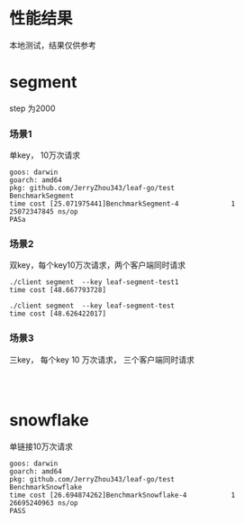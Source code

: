 # 性能结果

本地测试，结果仅供参考

# segment
step 为2000
### 场景1
单key， 10万次请求
```
goos: darwin
goarch: amd64
pkg: github.com/JerryZhou343/leaf-go/test
BenchmarkSegment
time cost [25.071975441]BenchmarkSegment-4   	       1	25072347845 ns/op
PASa
```
### 场景2
双key，每个key10万次请求，两个客户端同时请求
```
./client segment  --key leaf-segment-test1
time cost [48.667793728]

./client segment  --key leaf-segment-test
time cost [48.626422017]

```

### 场景3
三key， 每个key 10 万次请求， 三个客户端同时请求
```



```



# snowflake 
单链接10万次请求
```
goos: darwin
goarch: amd64
pkg: github.com/JerryZhou343/leaf-go/test
BenchmarkSnowflake
time cost [26.694874262]BenchmarkSnowflake-4   	       1	26695240963 ns/op
PASS
```

